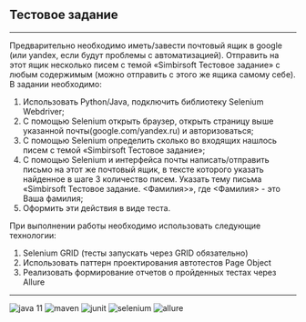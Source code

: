 ## Тестовое задание
***
Предварительно необходимо иметь/завести почтовый ящик в google (или
yandex, если будут проблемы с автоматизацией). Отправить на этот ящик
несколько писем с темой «Simbirsoft Тестовое задание» с любым содержимым
(можно отправить с этого же ящика самому себе).
В задании необходимо:
1. Использовать Python/Java, подключить библиотеку Selenium Webdriver; 
2. С помощью Selenium открыть браузер, открыть страницу выше указанной
   почты(google.com/yandex.ru) и авторизоваться; 
3. С помощью Selenium определить сколько во входящих нашлось писем с
   темой «Simbirsoft Тестовое задание»; 
4. С помощью Selenium и интерфейса почты написать/отправить письмо на
   этот же почтовый ящик, в тексте которого указать найденное в шаге 3
   количество писем. Указать тему письма «Simbirsoft Тестовое задание.
   <Фамилия>», где <Фамилия> - это Ваша фамилия; 
5. Оформить эти действия в виде теста.


При выполнении работы необходимо использовать следующие технологии:
1. Selenium GRID (тесты запускать через GRID обязательно)
2. Использовать паттерн проектирования автотестов Page Object 
3. Реализовать формирование отчетов о пройденных тестах через Allure

***
![[java 11]](https://img.shields.io/static/v1?label=Java&message=11&color=007396&style=for-the-badge&logo=java)
![[maven]](https://img.shields.io/static/v1?label=Maven&message=3.6&color=C71A36&style=for-the-badge&logo=apachemaven)
![[junit]](https://img.shields.io/static/v1?label=junit&message=5&color=25A162&style=for-the-badge&logo=junit5)
![[selenium]](https://img.shields.io/static/v1?label=Selenium+Web+Driver&message=33.141&color=43B02A&style=for-the-badge&logo=selenium)
![[allure]](https://img.shields.io/static/v1?label=Allure&message=2.15&color=yellow&style=for-the-badge&logo=allure)

[java 11]:<https://www.oracle.com/ru/java/technologies/javase-downloads.html>
[maven]:<https://maven.apache.org/download.cgi>
[junit]:<https://junit.org/junit5/>
[selenium]:<https://www.selenium.dev/documentation/webdriver/>
[allure]:<https://docs.qameta.io/allure/>